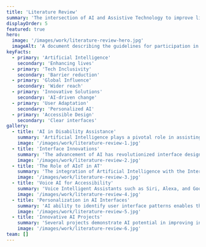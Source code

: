 ```yaml
---
title: 'Literature Review'
summary: 'The intersection of AI and Assistive Technology to improve life for individuals with disabilities.'
displayOrder: 5
featured: true
hero:
  image: '/images/work/literature-review-hero.jpg'
  imageAlt: 'A document describing the guidelines for participation in co-design workshops'
keyFacts:
  - primary: 'Artificial Intelligence'
    secondary: 'Enhancing lives'
  - primary: 'Tech Inclusivity'
    secondary: 'Barrier reduction'
  - primary: 'Global Influence'
    secondary: 'Wider reach'
  - primary: 'Innovative Solutions'
    secondary: 'AI-driven change'
  - primary: 'User Adaptation'
    secondary: 'Personalized AI'
  - primary: 'Accessible Design'
    secondary: 'Clear interfaces'
gallery:
  - title: 'AI in Disability Assistance'
    summary: 'Artificial Intelligence plays a pivotal role in assisting individuals with disabilities. This includes machine learning techniques to recognize patterns in data related to various disabilities, thereby tailoring solutions to improve accessibility and quality of life. Assistive Technology encompasses products and services that aim to mitigate disability effects, enabling living and daily activity navigation.'
    image: '/images/work/literature-review-1.jpg'
  - title: 'Interface Innovations'
    summary: 'The advancement of AI has revolutionized interface design, making web applications more accessible to individuals with Intellectual and Developmental Disabilities. Emphasizing inclusive design, AI algorithms process data to create features that cater to diverse needs. This includes physical disabilities like visual and hearing impairments, and a wide range of cognitive disabilities.'
    image: '/images/work/literature-review-2.jpg'
  - title: 'The Role of AIoT in AT'
    summary: 'The integration of Artificial Intelligence with the Internet of Things (AIoT) has enhanced Assistive Technology capabilities. By analyzing data from IoT devices, AIoT identifies patterns to address disability-related challenges, leading to innovative solutions like navigation systems for the visually impaired and sign-based communication systems.'
    image: '/images/work/literature-review-3.jpg'
  - title: 'Voice AI for Accessibility'
    summary: 'Voice Intelligent Assistants such as Siri, Alexa, and Google Assistant utilize AI for text-to-speech and speech-to-text functionalities. These tools provide essential support for individuals with visual, auditory, or motor impairments, facilitating easier access to device features and services.'
    image: '/images/work/literature-review-4.jpg'
  - title: 'Personalization in AI Interfaces'
    summary: 'AI ability to identify user interface patterns enables the creation of more user-friendly and personalized experiences. This includes features like Auto Correct, which assists those with cognitive or motor impairments. The adaptability of AI software is crucial in various applications, such as educational platforms tailored to individual needs.'
    image: '/images/work/literature-review-5.jpg'
  - title: 'Innovative AI Projects'
    summary: 'Several projects demonstrate AI potential in improving interface design for accessibility. These include the AUDiaL project for aiding visual impairments through natural language, the WebAdapter Project for adapting web functionalities, and Endeavor Connect, a simplified Facebook interface for individuals with Intellectual Disabilities. They showcase the diverse applications of AI in creating inclusive environments.'
    image: '/images/work/literature-review-6.jpg'
team: []
---
```

